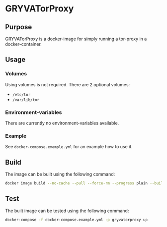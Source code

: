 # GRYVATorProxy

## Purpose

GRYVATorProxy is a docker-image for simply running a tor-proxy in a docker-container.

## Usage

### Volumes

Using volumes is not required. There are 2 optional volumes:

- `/etc/tor`
- `/var/lib/tor`

### Environment-variables

There are currently no environment-variables available.

### Example

See `docker-compose.example.yml` for an example how to use it.

## Build

The image can be built using the following command:

``` sh
docker image build --no-cache --pull --force-rm --progress plain --build-arg EnvironmentStage=Development --tag gryvatorproxy:latest .
```

## Test

The built image can be tested using the following command:

``` sh
docker-compose -f docker-compose.example.yml -p gryvatorproxy up
```
